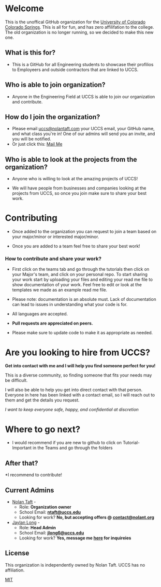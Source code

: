 # Welcome

This is the unoffical GitHub organization for the [University of Colorado Colorado Springs](https://www.uccs.edu). This is all for fun, and has zero affilifation to the college. The old organization is no longer running, so we decided to make this new one.

## What is this for?
* This is a GitHub for all Engineering students to showcase their profilios to Employeers and outside contractors that are linked to UCCS.

## Who is able to join organization?

* Anyone in the Engineering Field at UCCS is able to join our organization and contribute.

## How do I join the organization?
* Please email [uccs@nolantaft.com](mailto:uccs@nolantaft.com) your UCCS email, your GitHub name, and what class you're in! One of our admins will send you an invite, and you will be notified.
* Or just click this: [Mail Me](mailto:uccs@nolantaft.com?subject=Register&body=%5BGitHub%20Name%5D%0D%0A%5BUCCS%20Email%5D%0D%0A%5BRelated%20Classes%5D)
## Who is able to look at the projects from the organization?
* Anyone who is willing to look at the amazing projects of UCCS!

* We will have people from businesses and companies looking at the projects from UCCS, so once you join make sure to share your best work.

# Contributing
* Once added to the organization you can request to join a team based on your major/minor or interested major/minor.

* Once you are added to a team feel free to share your best work! 

### How to contribute and share your work?

* First click on the teams tab and go through the tutorials then click on your Major's team, and click on your personal repo. To start sharing your work start by uploading your files and editing your read me file to show documentation of your work. Feel free to edit or look at the templates we made as an example read me file.

* Please note: documentation is an absolute must. Lack of documentation can lead to issues in understanding what your code is for. 

* All languages are accepted.

* **Pull requests are appreciated on peers.** 

* Please make sure to update code to make it as appropriate as needed.


# Are you looking to hire from UCCS?
**Get into contact with me and I will help you find someone perfect for you!**

This is a diverse community, so finding someone that fits your needs may be difficult. 

I will also be able to help you get into direct contact with that person. Everyone in here has been linked with a contact email, so I will reach out to them and get the details you request.

*I want to keep everyone safe, happy, and confidential at discretion*

# Where to go next?
* I would recommend if you are new to github to click on Tutorial-Important in the Teams and go through the folders

## After that?
*I recommend to contribute!

## Current Admins
* [Nolan Taft](https://github.com/dev-nolant) - 
  - Role: **Organization owner**
  - School Email: **[ntaft@uccs.edu](mailto:ntaft@uccs.edu)**
  - Looking for work? **No, but accepting offers @ [contact@nolant.org](mailto:contact@nolant.org)**
* [Jaylan Long](https://github.com/Jaylan1) -
  - Role: **Head Admin**
  - School Email: **[jlong6@uccs.edu](mailto:jlong6@uccs.edu)**
  - Looking for work? **Yes, message me [here](mailto:jlong6@uccs.edu) for inquireies**
## License
This organization is independently owned by Nolan Taft. UCCS has no affiliation. 

[MIT](https://choosealicense.com/licenses/mit/)
